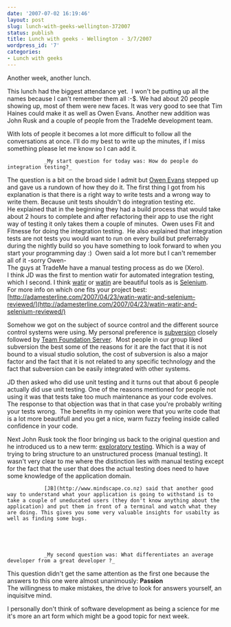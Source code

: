 ```yaml
---
date: '2007-07-02 16:19:46'
layout: post
slug: lunch-with-geeks-wellington-372007
status: publish
title: Lunch with geeks - Wellington - 3/7/2007
wordpress_id: '7'
categories:
- Lunch with geeks
---
```



		

Another week, another lunch.


		

This lunch had the biggest attendance yet.  I won't be putting up all the names because I can't remember them all :-$. We had about 20 people showing up, most of them were new faces. It was very good to see that Tim Haines could make it as well as Owen Evans. Another new addition was John Rusk and a couple of people from the TradeMe development team.


		

With lots of people it becomes a lot more difficult to follow all the conversations at once. I'll do my best to write up the minutes, if I miss something please let me know so I can add it.


		


				_My start question for today was: How do people do integration testing?_
		


		

The question is a bit on the broad side I admit but [Owen Evans](http://www.bgeek.net) stepped up and gave us a rundown of how they do it. The first thing I got from his explanation is that there is a right way to write tests and a wrong way to write them. Because unit tests shouldn't do integration testing etc.  
He explained that in the beginning they had a build process that would take about 2 hours to complete and after refactoring their app to use the right way of testing it only takes them a couple of minutes.  Owen uses Fit and Fitnesse for doing the integration testing.  He also explained that integration tests are not tests you would want to run on every build but preferrably during the nightly build so you have something to look forward to when you start your programming day :)  Owen said a lot more but I can't remember all of it -sorry Owen-  
The guys at TradeMe have a manual testing process as do we (Xero).   
I think JD was the first to mention watir for automated integration testing, which I second. I think [watir](http://wtr.rubyforge.org/) or [watin](http://watin.sourceforge.net/) are beautiful tools as is [Selenium](http://www.openqa.org/selenium/).  
For more info on which one fits your project best: [http://adamesterline.com/2007/04/23/watin-watir-and-selenium-reviewed/](http://adamesterline.com/2007/04/23/watin-watir-and-selenium-reviewed/)


		

Somehow we got on the subject of source control and the different source control systems were using. My personal preference is [subversion](http://subversion.tigris.org/) closely followed by [Team Foundation Server](http://msdn2.microsoft.com/en-us/teamsystem/aa718825.aspx).  Most people in our group liked subversion the best some of the reasons for it are the fact that it is not bound to a visual studio solution, the cost of subversion is also a major factor and the fact that it is not related to any specific technology and the fact that subversion can be easily integrated with other systems.


		

JD then asked who did use unit testing and it turns out that about 6 people actually did use unit testing. One of the reasons mentioned for people not using it was that tests take too much maintenance as your code evolves.  The response to that objection was that in that case you're probably writing your tests wrong.  The benefits in my opinion were that you write code that is a lot more beautifull and you get a nice, warm fuzzy feeling inside called confidence in your code.


		

Next John Rusk took the floor bringing us back to the original question and he introduced us to a new term: [exploratory testing](http://en.wikipedia.org/wiki/Exploratory_test). Which is a way of trying to bring structure to an unstructured process (manual testing). It wasn't very clear to me where the distinction lies with manual testing except for the fact that the user that does the actual testing does need to have some knowledge of the application domain.


		


				[JB](http://www.mindscape.co.nz) said that another good way to understand what your application is going to withstand is to take a couple of uneducated users (they don't know anything about the application) and put them in front of a terminal and watch what they are doing. This gives you some very valuable insights for usabilty as well as finding some bugs.


		


				_My second question was: What differentiates an average developer from a great developer ?_
		


		

This question didn't get the same attention as the first one because the answers to this one were almost unanimously: **Passion**  
The willingness to make mistakes, the drive to look for answers yourself, an inquisitve mind.


		

I personally don't think of software development as being a science for me it's more an art form which might be a good topic for next week.



